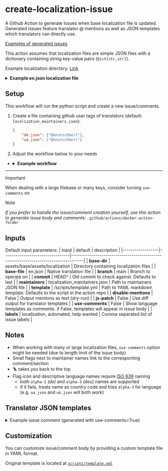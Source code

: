 # create-localization-issue

A Github Action to generate Issues when base localization file is updated.
Generated Issues feature translator @ mentions as well as JSON templates which translators can directly use.

[Examples of generated issues](https://github.com/Knutschbert/create-localization-issue/issues?q=label%3AExample%20)


This action assumes that localization files are simple JSON files with a dictionary containing string key-value pairs (`Dict[str,str]`).

Example localization directory: [Link](https://github.com/Mythical-Github/ue4ss_installer_gui/tree/dev/assets/base/assets/localization)

<details>
<summary><b>Example en.json localization file</b></summary>

```json
{
  "add_directory_to_scan_for_games_button_text": "Add directory to scan for games",
  "add_game_by_game_directory": "Add game by game directory",
  "cleaning_up_temp_files_step_text": "Cleaning up temp files",
  "close_button_text": "Close",
  "discord_button_text": "Discord"
}
```
</details>


## Setup
This workflow will run the python script and create a new issue/comments.

1. Create a file containing github user tags of translators (default: `localization_maintainers.json`):
    ```json
    {
        "de.json": ["@knutschbert"],
        "ua.json": ["@knutschbert"]
    }
    ```

2. Adjust the workflow below to your needs
- <details>
  <summary><b>Example workflow</b></summary>


  ```yaml
  name: Create Localization Help Issue

  on:
    workflow_dispatch:
      inputs:
        commit:
          description: 'Commit to compare to (last by default)'
          type: string
          default: 'afea18f6f1cda5c8db8e31dfec8edf7e04624f90'
          required: true
        template:
          description: 'Custom YAML template for Markdown (if needed)'
          type: string
          default: '/scripts/template.yml'
          required: true
        disable-mentions:
          description: 'Print mentions as string'
          type: choice
          options: [ 'True', 'False' ]
          default: 'False'
          required: true
        js-patch:
          description: 'Show JSON templates as diff'
          required: true
          type: choice
          options: [ 'True', 'False' ]
          default: 'False'
        use-comments:
          description: 'Show templates as comments'
          required: true
          type: choice
          options: [ 'True', 'False' ]
          default: 'False'
        labels:
          description: 'Issue, labels'
          required: false
          default: 'localization, automated, help wanted'

  jobs:
    create-localization-request:
      runs-on: ubuntu-latest

      steps:
        - name: Checkout repository
          uses: actions/checkout@v4
          with:
            fetch-depth: 0
            ref: ${{ github.ref }}

        - name: Run Python Action from external repo
          id: run_action
          uses: Knutschbert/create-localization-issue@v0
          with:
            GITHUB_TOKEN: ${{ secrets.GITHUB_TOKEN }}
            # base-dir: "assets/base/assets/localization"
            # base-file: "en.json"
            branch: ${{ github.ref }}
            commit: ${{ github.event.inputs.commit }}
            # maintainers: "localization_maintainers.json"
            template: ${{ github.event.inputs.template }}
            disable-mentions: ${{ github.event.inputs.disable-mentions }}
            js-patch: ${{ github.event.inputs.js-patch }}
            use-comments: ${{ github.event.inputs.use-comments }}
            labels: ${{ github.event.inputs.labels }}
  ```
</details>

---

> [!Important]
> When dealing with a large filebase or many keys, consider turning `use-comments` on

> [!NOTE]
> _If you prefer to handle the issue/comment creation yourself, use this action to generate issue body and comments:
> `.github/actions/docker-action-folder`_

## Inputs

Default input parameters:
| input            | default                         | description                                                                        |
|------------------|---------------------------------|------------------------------------------------------------------------------------|
| **base-dir**         | assets/base/assets/localization | Directory containing localization files                                            |
| **base-file**        | en.json                         | Native translation file                                                            |
| **branch**           | main                            | Branch to operate on                                                               |
| **commit**           | HEAD^                           | Old commit to check against. Defaults to last                                      |
| **maintainers**      | localization_maintainers.json   | Path to maintainers JSON file                                                      |
| **template**         | /scripts/template.yml           | Path to YAML markdown template.  Defaults to the script in the action repo         |
| **disable-mentions** | False                           | Output mentions as text (dry-run)                                                  |
| **js-patch**         | False                           | Use diff output for translator templates                                           |
| **use-comments**     | False                           | Show language templates as comments. if False, templates will appear in issue body |
| **labels**     | localization, automated, help wanted    | Comma separated list of issue labels |


## Notes
- When working with many or large localization files, `use-comments` option might be needed (due to length limit of the issue body)
- Small flags next to maintainer names link to the corresponting comment/section
- 🪜 takes you back to the top
- Flag icon and descriptive language names require [ISO 639](https://en.wikipedia.org/wiki/List_of_ISO_639_language_codes) naming
  - both `alpha-2` _(de)_ and `alpha-3` _(deu)_ names are supported
  - if it fails, treats name as country code and tries `alpha-3` for language (e.g. `ua.json` and `uk.json` will both work)


## Translator JSON templates

<details>
<summary>Example issue comment (generated with use-comments=True)</summary>

<a name="ua.json"></a>
## <img  alt="Ukrainian" src="https://upload.wikimedia.org/wikipedia/commons/thumb/4/49/Flag_of_Ukraine.svg/60px-Flag_of_Ukraine.svg.png"> Ukrainian (ua.json)

[✏️ Edit ua.json on Github](../edit/loc_wf/assets/base/assets/localization/ua.json)

<details>

<summary> JSON Template for <b>ua.json</b></summary>


```json
{
  "add_directory_to_scan_for_games_button_text": "Додати папку для скану ігор",
  "add_game_by_game_directory": "Додати папку з грою",
  "cleaning_up_temp_files_step_text": "Видаляю тимчасові файли",
  "close_button_text": "Закрити",
  "discord_button_text": "Discord",
  "docs_button_text": "Документація",
  "downloading_ue4ss_zip_step_text": "UE4SS zip завантажується",
  "enable_pre_releases_text_label": "Активувати пре-релізи",
  "game_directory_text_label": "Папка з грою:",
  "github_button_text": "Github",
  "header_text": "Встановлювач UE4SS",
  "install_button_text": "Встановити",
  "install_developer_version_text_label": "Завантажити версію для розробників (якщо це можливо)",
  "install_failed_message_text": "Інсталяція не вдалася",
  "install_from_zip_button_text": "Встановити з zip",
  "install_portable_version_text_label": "Завантажити портативну версію (якщо це можливо)",
  "install_succeeded_message_text": "Інсталяція пройшла успішно",
  "installing_from_zip_ue4ss_task_text": "Встановлює UE4SS з zip файлу",
//⚠️  "installing_ue4ss_step_text": "Installing UE4SS",
//⚠️  "installing_ue4ss_task_text": "Installing UE4SS",
//⚠️  "keep_mods_and_settings_text_label": "Keep user files on uninstall/reinstall",
//⚠️  "open_game_exe_directory": "Open game exe directory",
//  "open_game_paks_directory": "Open game paks directory",
  "reinstall_button_text": "Перевстановити",
  "reinstalling_ue4ss_task_text": "Перевстановлює UE4SS",
  "sub_header_text": "Щоб встановити UE4SS, виберіть одну з ігор нижче або додайте гру вручну",
  "filter_ue4ss_version_hint": "Фільтр версії UE4SS тут...",
  "filter_ue4ss_file_hint": "Фільтр архівного файлу для встановлення...",
  "ue4ss_file_to_install_text_label": "Архів для встановлення:",
  "ue4ss_version_text_label": "Версія UE4SS:",
  "uninstall_button_text": "Видалити",
  "uninstall_failed_message_text": "Видалення не вдалося",
  "uninstall_succeeded_message_text": "Видалення пройшло успішно",
  "uninstalling_old_ue4ss_files_step_text": "Видалення старих файлів UE4SS",
  "uninstalling_ue4ss_task_text": "Видалення UE4SS",
//  "test_teststring22": "This key was changed again",
//  "test_teststring2": "This key was changed"
}

```

</details>

### Warnings

- ⚠️ **`installing_ue4ss_step_text`** is missing!

- ⚠️ **`installing_ue4ss_task_text`** is missing!

- ⚠️ **`keep_mods_and_settings_text_label`** is missing!

- ⚠️ **`open_game_exe_directory`** is missing!


## <a href="#top">🪜</a>
</details>

## Customization
You can customize issue/comment body by providing a custom template file in YAML format.

Original template is located at [`scripts/template.yml`](https://github.com/Knutschbert/create-localization-issue/blob/main/scripts/template.yml)